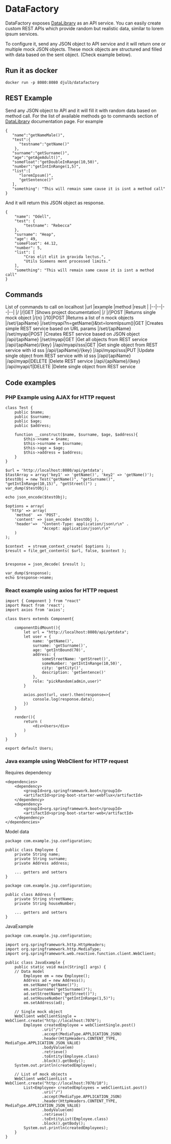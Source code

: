 
# DataFactory  
  
DataFactory exposes [DataLibrary](https://github.com/djulbicb/DataLibrary) as an API service. You can easily create custom REST APIs which provide random but realistic data, similar to lorem ipsum services.  
  
To configure it, send any JSON object to API service and it will return one or multiple mock JSON objects. These mock objects are structured and filled with data based on the sent object. (Check example below).

## Run it as docker
```
docker run -p 8080:8080 djulb/datafactory
```
  
## REST Example  
Send any JSON object to API and it will fill it with random data based on method call. For the list of available methods go to commands section of [DataLibrary](https://github.com/djulbicb/DataLibrary) documentation page. For example  
```  
{
   "name":"getNameMale()",
   "test":{
      "testname":"getName()"
    },
   "surname":"getSurname()",
   "age":"getAgeAdult()",
   "someFloat":"getDoubleInRange(10,50)",
   "number":"getIntInRange(1,5)",
   "list":[
      "loremIpsum()",
      "getSentence()"
   ],
   "something": "This will remain same cause it is isnt a method call"
}
```  
And it will return this JSON object as response.
```  
{
    "name": "Odell",
    "test": {
        "testname": "Rebecca"
    },
    "surname": "Heap",
    "age": 49,
    "someFloat": 44.12,
    "number": 5,
    "list": [
        "Cras elit elit in gravida lectus.",
        "Utils Siemens ment processed limits."
    ],
    "something": "This will remain same cause it is isnt a method call"
}
```   
## Commands
List of commands to call on localhost
|url  |example  |method  |result  |
|--|--|--|--|
|/  |/|GET  |Shows project documentation|
|/  |/|POST  |Returns single mock object
|/{n}  |/10|POST  |Returns a list of n mock objects
|/set/{apiName}  |/set/myapi?n=getName()&txt=loremIpsum()|GET  |Creates simple REST service based on URL params
|/set/{apiName} |/set/myapi|POST  |Creates REST service based on JSON object
|/api/{apiName}  |/set/myapi|GET  |Get all objects from REST service
|/api/{apiName}/{key}  |/api/myapi/sss|GET  |Get single object from REST service with id sss
|/api/{apiName}/{key}  |/api/myapi/sss|PUT  |Update single object from REST service with id sss
|/api/{apiName}  |/api/myapi|DELETE  |Delete REST service
|/api/{apiName}/{key}  |/api/myapi/1|DELETE  |Delete single object from REST service

## Code examples

### PHP  Example using AJAX for HTTP request
```
class Test {
	public $name;
	public $surname;
	public $age;
	public $address;

	function __construct($name, $surname, $age, $address){
		$this->name = $name;
		$this->surname = $surname;
		$this->age = $age;
		$this->address = $address;
	}
}

$url = 'http://localhost:8080/api/getdata';
$tastArray = array('key1' => 'getName()', 'key2' => 'getName()');
$testObj = new Test("getName()", "getSurname()", "getIntInRange(10,15)", "getStreet()") ;
var_dump($testObj);

echo json_encode($testObj);

$options = array(
  'http' => array(
    'method'  => 'POST',
    'content' => json_encode( $testObj ),
    'header'=>  "Content-Type: application/json\r\n" .
                "Accept: application/json\r\n"
    )
);

$context  = stream_context_create( $options );
$result = file_get_contents( $url, false, $context );


$response = json_decode( $result );

var_dump($response);
echo $response->name;
```
### React example using axios for HTTP request
```
import { Component } from "react"
import React from 'react';
import axios from 'axios';

class Users extends Component{

    componentDidMount(){
        let url = "http://localhost:8080/api/getdata";
        let user = {
            name: 'getName()',
            surname: 'getSurname()',
            age: 'getIntBound(70)',
            address: {
                someStreetName: 'getStreet()',
                someNumber: 'getIntInRange(10,50)',
                city: 'getCity()',
                description: 'getSentence()'
            },
            role: "pickRandom(admin,user)"
        }

        axios.post(url, user).then(response=>{
            console.log(response.data);
        })
    }

    render(){
        return (
            <div>Users</div>
        )
    }
}

export default Users;
```
### Java example using WebClient for HTTP request
Requires dependency
```
<dependencies>
    <dependency>
        <groupId>org.springframework.boot</groupId>
        <artifactId>spring-boot-starter-webflux</artifactId>
    </dependency>
    <dependency>
        <groupId>org.springframework.boot</groupId>
        <artifactId>spring-boot-starter-web</artifactId>
    </dependency>
</dependencies>    
```

Model data
```
package com.example.jsp.configuration;

public class Employee {
    private String name;
    private String surname;
    private Address address;
    
    ... getters and setters
}

package com.example.jsp.configuration;

public class Address {
    private String streetName;
    private String houseNumber;
    
    ... getters and setters
}
```
JavaExample
```
package com.example.jsp.configuration;

import org.springframework.http.HttpHeaders;
import org.springframework.http.MediaType;
import org.springframework.web.reactive.function.client.WebClient;

public class JavaExample {
    public static void main(String[] args) {
	// Data model
        Employee em = new Employee();
        Address ad = new Address();
        em.setName("getName()");
        em.setSurname("getSurname()");
        ad.setStreetName("getStreet()");
        ad.setHouseNumber("getIntInRange(1,5)");
        em.setAddress(ad);

	// Single mock object
	WebClient webClientSingle = WebClient.create("http://localhost:7070");
        Employee createdEmployee = webClientSingle.post()
                .uri("/")
                .accept(MediaType.APPLICATION_JSON)
                .header(HttpHeaders.CONTENT_TYPE, MediaType.APPLICATION_JSON_VALUE)
                .bodyValue(em)
                .retrieve()
                .toEntity(Employee.class)
                .block().getBody();
	System.out.println(createdEmployee);
	
	// List of mock objects
	WebClient webClientList = WebClient.create("http://localhost:7070/10");
        List<Employee> createdEmployees = webClientList.post()
                .uri("/")
                .accept(MediaType.APPLICATION_JSON)
                .header(HttpHeaders.CONTENT_TYPE, MediaType.APPLICATION_JSON_VALUE)
                .bodyValue(em)
                .retrieve()
                .toEntityList(Employee.class)
                .block().getBody();
        System.out.println(createdEmployees);
    }
}
```

